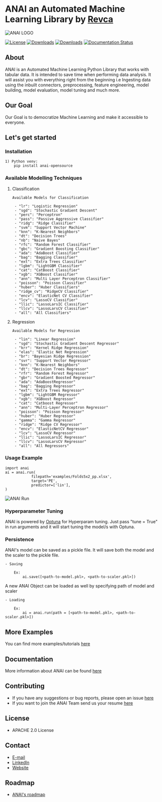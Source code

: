 # ANAI an Automated Machine Learning Library by [Revca](https://revca.io/)

![ANAI LOGO](https://revca-assets.s3.ap-south-1.amazonaws.com/Github+Banner-min+(1).png)

[![License](https://img.shields.io/badge/License-Apache%202.0-blue.svg)](https://www.apache.org/licenses/LICENSE-2.0)
[![Downloads](https://static.pepy.tech/personalized-badge/lucifer-ml?period=total&units=international_system&left_color=black&right_color=green&left_text=Total%20Downloads)](https://pepy.tech/project/lucifer-ml)
[![Downloads](https://static.pepy.tech/personalized-badge/lucifer-ml?period=month&units=international_system&left_color=black&right_color=green&left_text=Downloads%20per%20Month)](https://pepy.tech/project/lucifer-ml)
[![Documentation Status](https://readthedocs.org/projects/anai/badge/?version=main)](https://anai.readthedocs.io/en/main/?badge=main)

## About

ANAI is an Automated Machine Learning Python Library that works with tabular data. It is intended to save time when performing data analysis. It will assist you with everything right from the beginning i.e Ingesting data using the inbuilt connectors, preprocessing, feature engineering, model building, model evaluation, model tuning and much more.

## Our Goal

Our Goal is to democratize Machine Learning and make it accessible to everyone.

## Let's get started

### Installation

    1) Python venv:
        pip install anai-opensource

### Available Modelling Techniques

1) Classification

       Available Models for Classification

        - "lr": "Logistic Regression"
        - "sgd": "Stochastic Gradient Descent"
        - "perc": "Perceptron"
        - "pass": "Passive Aggressive Classifier"
        - "ridg": "Ridge Classifier"
        - "svm": "Support Vector Machine"
        - "knn": "K-Nearest Neighbors"
        - "dt": "Decision Trees"
        - "nb": "Naive Bayes"
        - "rfc": "Random Forest Classifier"
        - "gbc": "Gradient Boosting Classifier"
        - "ada": "AdaBoost Classifier"
        - "bag": "Bagging Classifier"
        - "ext": "Extra Trees Classifier"
        - "lgbm": "LightGBM Classifier"
        - "cat": "CatBoost Classifier"
        - "xgb": "XGBoost Classifier"
        - "ann": "Multi Layer Perceptron Classifier"
        - "poisson": "Poisson Classifier"
        - "huber": "Huber Classifiers"
        - "ridge_cv": "RidgeCV Classifier"
        - "encv": "ElasticNet CV Classifier"
        - "lcv": "LassoCV Classifier"
        - "llic": "LassoLarsIC Classifier"
        - "llcv": "LassoLarsCV Classifier"
        - "all": "All Classifiers"

2) Regression

       Available Models for Regression

        - "lin": "Linear Regression"
        - "sgd": "Stochastic Gradient Descent Regressor"
        - "krr": "Kernel Ridge Regression"
        - "elas": "Elastic Net Regression"
        - "br": "Bayesian Ridge Regression"
        - "svr": "Support Vector Regressor"
        - "knn": "K-Nearest Neighbors"
        - "dt": "Decision Trees Regressor"
        - "rfr": "Random Forest Regressor"
        - "gbr": "Gradient Boosted Regressor"
        - "ada": "AdaBoostRegressor"
        - "bag": "Bagging Regressor"
        - "ext": "Extra Trees Regressor"
        - "lgbm": "LightGBM Regressor"
        - "xgb": "XGBoost Regressor"
        - "cat": "Catboost Regressor"
        - "ann": "Multi-Layer Perceptron Regressor"
        - "poisson": "Poisson Regressor"
        - "huber": "Huber Regressor"
        - "gamma": "Gamma Regressor"
        - "ridge": "Ridge CV Regressor"
        - "encv": "ElasticNetCV Regressor"
        - "lcv": "LassoCV Regressor"
        - "llic": "LassoLarsIC Regressor"
        - "llcv": "LassoLarsCV Regressor"
        - "all": "All Regressors"

### Usage Example

    import anai
    ai = anai.run(
                filepath='examples/Folds5x2_pp.xlsx', 
                target='PE',
                predictor=['lin'],
    )

![ANAI Run](https://revca-assets.s3.ap-south-1.amazonaws.com/anai_run_example.png)

### Hyperparameter Tuning

ANAI is powered by [Optuna](https://github.com/optuna/optuna) for Hyperparam tuning. Just pass "tune = True" in run arguments and it will start tuning the model/s with Optuna.

### Persistence

ANAI's model can be saved as a pickle file. It will save both the model and the scaler to the pickle file.

    - Saving

        Ex: 
            ai.save([<path-to-model.pkl>, <path-to-scaler.pkl>])

A new ANAI Object can be loaded as well by specifying path of model and scaler

    - Loading

        Ex: 
            ai = anai.run(path = [<path-to-model.pkl>, <path-to-scaler.pkl>])

## More Examples

You can find more examples/tutorials [here](https://github.com/Revca-ANAI/ANAI/examples)

## Documentation

More information about ANAI can be found [here](https://anai.readthedocs.io/en/main/)

## Contributing

- If you have any suggestions or bug reports, please open an issue [here](https://github.com/Revca-ANAI/ANAI/issues)
- If you want to join the ANAI Team send us your resume [here](mailto:careers@revca.io)

## License

- APACHE 2.0 License

## Contact

- [E-mail](mailto:info@anai.io)
- [LinkedIn](https://www.linkedin.com/company/revca-io/)
- [Website](https://www.anai.io/)

## Roadmap

- [ANAI's roadmap](https://anai.io/)

